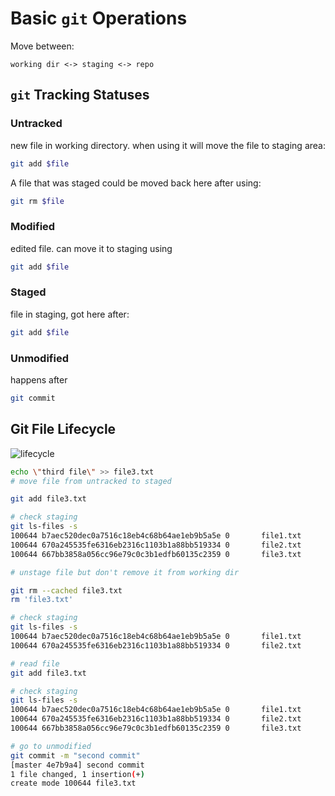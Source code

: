 # Basic `git` Operations

Move between:

```plain
working dir <-> staging <-> repo
```

## `git` Tracking Statuses

### Untracked

new file in working directory. when using it will move the file to staging area:

```bash
git add $file
```

A file that was staged could be moved back here after using:

```bash
git rm $file
```

### Modified

edited file. can move it to staging using

```bash
git add $file
```

### Staged

file in staging, got here after:

```bash
git add $file
```

### Unmodified

happens after

```bash
git commit
```

## Git File Lifecycle

![lifecycle](https://git-scm.com/book/en/v2/images/lifecycle.png)

```bash
echo \"third file\" >> file3.txt
# move file from untracked to staged

git add file3.txt

# check staging
git ls-files -s
100644 b7aec520dec0a7516c18eb4c68b64ae1eb9b5a5e 0       file1.txt
100644 670a245535fe6316eb2316c1103b1a88bb519334 0       file2.txt
100644 667bb3858a056cc96e79c0c3b1edfb60135c2359 0       file3.txt

# unstage file but don't remove it from working dir

git rm --cached file3.txt
rm 'file3.txt'

# check staging
git ls-files -s
100644 b7aec520dec0a7516c18eb4c68b64ae1eb9b5a5e 0       file1.txt
100644 670a245535fe6316eb2316c1103b1a88bb519334 0       file2.txt

# read file
git add file3.txt

# check staging
git ls-files -s
100644 b7aec520dec0a7516c18eb4c68b64ae1eb9b5a5e 0       file1.txt
100644 670a245535fe6316eb2316c1103b1a88bb519334 0       file2.txt
100644 667bb3858a056cc96e79c0c3b1edfb60135c2359 0       file3.txt

# go to unmodified
git commit -m "second commit"
[master 4e7b9a4] second commit
1 file changed, 1 insertion(+)
create mode 100644 file3.txt
```
